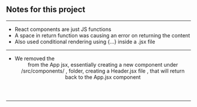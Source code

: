 ## Notes for this project

---

- React components are just JS functions
- A space in return function was causing an error on returning the content
- Also used conditional rendering using {...} inside a .jsx file

---

- We removed the <header> from the App jsx, essentially creating a new component under /src/components/ , folder, creating a Header.jsx file , that will return back to the App.jsx component



---